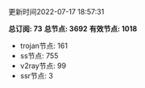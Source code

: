更新时间2022-07-17 18:57:31

**总订阅: 73**
**总节点: 3692**
**有效节点: 1018**
- trojan节点: 161
- ss节点: 755
- v2ray节点: 99
- ssr节点: 3
